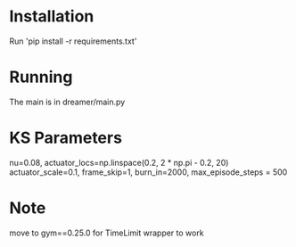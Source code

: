 # Installation

Run 'pip install -r requirements.txt'

# Running

The main is in dreamer/main.py

# KS Parameters
nu=0.08,
actuator_locs=np.linspace(0.2, 2 * np.pi - 0.2, 20)
actuator_scale=0.1,
frame_skip=1,
burn_in=2000,
max_episode_steps = 500

# Note
move to gym==0.25.0 for TimeLimit wrapper to work
